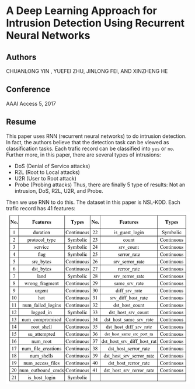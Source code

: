 # A Deep Learning Approach for Intrusion Detection Using Recurrent Neural Networks

## Authors
CHUANLONG YIN , YUEFEI ZHU, JINLONG FEI, AND XINZHENG HE

## Conference
AAAI Access 5, 2017

## Resume
This paper uses RNN (recurrent neural networks) to do intrusion detection. In fact, the authors believe that the detection task can be 
viewed as classification tasks. Each trafic record can be classified into `yes` or `no`. Further more, in this paper, there are several
types of intrusions:
* DoS (Denial of Service attacks)
* R2L (Root to Local attacks)
* U2R (User to Root attack)
* Probe (Probing attacks)
Thus, there are finally 5 type of results: Not an intrusion, DoS, R2L, U2R, and Probe.

Then we use RNN to do this. The dataset in this paper is NSL-KDD. Each trafic record has 41 features:
![features](./Images/2_1.jpg)
